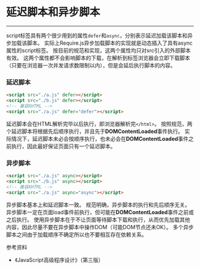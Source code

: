 # 延迟脚本和异步脚本

---

script标签具有两个很少用到的属性`defer`和`async`，分别表示延迟加载该脚本和异步加载该脚本。
实际上Require.js异步加载脚本的实现就是动态插入了具有async属性的script标签。
按目前的规范和实现，这两个属性均只对src引入的外部脚本有效。
这两个属性都不会影响脚本的下载，在解析到标签浏览器会立即下载脚本（只要在浏览器一次并发请求数限制以内），但是会延后执行脚本的内容。

### 延迟脚本

```html
<script src="./a.js" defer></script>
<script src="./b.js" defer></script>
<!-- 兼容XHTML -->
<script src="./a.js" defer="defer"></script>
```

延迟脚本会在HTML解析完毕以后执行，即浏览器解析完`</html>`。
按照规范，两个延迟脚本将根据先后顺序执行，并且先于**DOMContentLoaded**事件执行。
实际情况下，延迟脚本未必会按顺序执行，也未必会在**DOMContentLoaded**事件之前执行，因此最好保证页面只有一个延迟脚本。


### 异步脚本

```html
<script src="./a.js" async></script>
<script src="./b.js" async></script>
<!-- 兼容XHTML -->
<script src="./a.js" async="async"></script>
```

异步脚本基本上和延迟脚本一致。
规范明确，异步脚本的执行和先后顺序无关。
异步脚本一定在页面load事件前执行，但可能在**DOMContentLoaded**事件之前或之后执行。
使用异步脚本在于不让页面等待脚本下载和执行，从而优先加载其他内容，因此尽量不要在异步脚本中操作DOM（可能DOM节点还未OK）。
多个异步脚本之间由于加载顺序不确定所以也不要相互存在依赖关系。


参考资料
- 《JavaScript高级程序设计》（第三版）

